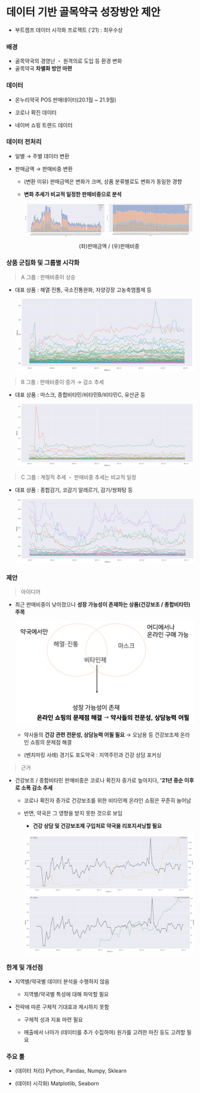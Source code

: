 # 데이터 기반 골목약국 성장방안 제안 
- 부트캠프 데이터 시각화 프로젝트 ('21) : 최우수상

### 배경
- 골목약국의 경영난 ・ 원격의료 도입 등 환경 변화 
- 골목약국 **차별화 방안 마련**

### 데이터
- 온누리약국 POS 판매데이터(20.1월 ~ 21.9월)

- 코로나 확진 데이터
- 네이버 쇼핑 트렌드 데이터

### 데이터 전처리
- 일별 → 주별 데이터 변환

- 판매금액 → 판매비중 변환
    - (변환 이유) 판매금액은 변화가 크며, 상품 분류별로도 변화가 동일한 경향

    - **변화 추세가 비교적 일정한 판매비중으로 분석**

        <p align="center">  
        <img src="./image/image0.png" align="center" width="47%"> 
        <img src="./image/image0_1.png" align="center" width="51%">    
        <figcaption align="center"> (좌)판매금액 /   (우)판매비중</figcaption></p>

    

### 상품 군집화 및 그룹별 시각화
> A 그룹 : 판매비중이 상승

- 대표 상품 : 해열·진통, 국소진통완화, 자양강장 고농축앰플제 등

    ![](./image/image1.png)

> B 그룹 : 판매비중이 증가 → 감소 추세

- 대표 상품 : 마스크, 종합비타민/비타민B/비타민C, 유산균 등

    ![](./image/image2.png)

> C 그룹 : 계절적 추세 ・ 판매비중 추세는 비교적 일정

- 대표 상품 : 종합감기, 코감기 알레르기, 감기/쌍화탕 등

    ![](./image/image3.png)

### 제안
> 아이디어
- 최근 판매비중이 낮아졌으나 **성장 가능성이 존재하는 상품(건강보조 / 종합비타민) 주목**  

    ![](./image/image4.png)


    - 약사들의 **건강 관련 전문성, 상담능력 어필 필요** → 오남용 등 건강보조제 온라인 쇼핑의 문제점 해결 

    - (벤치마킹 사례) 경기도 포도약국 : 지역주민과 건강 상담 포커싱

> 근거
- 건강보조 / 종합비타민 판매비중은 코로나 확진자 증가로 높아지다, **'21년 중순 이후로 소폭 감소 추세**

    - 코로나 확진자 증가로 건강보조를 위한 비타민제 온라인 쇼핑은 꾸준히 늘어남
    - 반면, 약국은 그 영향을 받지 못한 것으로 보임
        - **건강 상담 및 건강보조제 구입처로 약국을 리포지셔닝할 필요**

        ![](./image/image5.png)
        ![](./image/image6.png)


### 한계 및 개선점
- 지역별/약국별 데이터 분석을 수행하지 않음
    - 지역별/약국별 특성에 대해 파악할 필요

- 전략에 따른 구체적 기대효과 제시하지 못함
    - 구체적 성과 지표 마련 필요

    - 매출에서 나아가 (데이터를 추가 수집하여) 원가를 고려한 마진 등도 고려할 필요



### 주요 툴
- (데이터 처리) Python, Pandas, Numpy, Sklearn

- (데이터 시각화) Matplotlib, Seaborn

